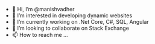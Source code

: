 - 👋 Hi, I’m @manishvadher
- 👀 I’m interested in developing dynamic websites
- 🌱 I’m currently working on .Net Core, C#, SQL, Angular
- 💞️ I’m looking to collaborate on Stack Exchange
- 📫 How to reach me ...

<!---
manishvadher/manishvadher is a ✨ special ✨ repository because its `README.md` (this file) appears on your GitHub profile.
You can click the Preview link to take a look at your changes.
--->
